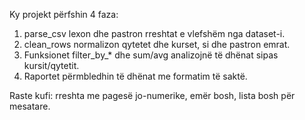 Ky projekt përfshin 4 faza:
1. parse_csv lexon dhe pastron rreshtat e vlefshëm nga dataset-i.
2. clean_rows normalizon qytetet dhe kurset, si dhe pastron emrat.
3. Funksionet filter_by_* dhe sum/avg analizojnë të dhënat sipas kursit/qytetit.
4. Raportet përmbledhin të dhënat me formatim të saktë.

Raste kufi: rreshta me pagesë jo-numerike, emër bosh, lista bosh për mesatare.
